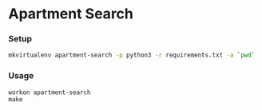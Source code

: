 # Apartment Search

### Setup

```bash
mkvirtualenv apartment-search -p python3 -r requirements.txt -a `pwd`
```

### Usage

```
workon apartment-search
make
```
